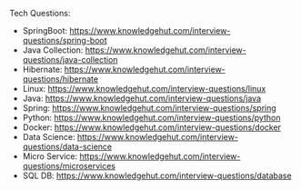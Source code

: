 Tech Questions:
- SpringBoot: https://www.knowledgehut.com/interview-questions/spring-boot
- Java Collection: https://www.knowledgehut.com/interview-questions/java-collection
- Hibernate: https://www.knowledgehut.com/interview-questions/hibernate
- Linux: https://www.knowledgehut.com/interview-questions/linux
- Java: https://www.knowledgehut.com/interview-questions/java
- Spring: https://www.knowledgehut.com/interview-questions/spring
- Python: https://www.knowledgehut.com/interview-questions/python
- Docker: https://www.knowledgehut.com/interview-questions/docker
- Data Science: https://www.knowledgehut.com/interview-questions/data-science
- Micro Service: https://www.knowledgehut.com/interview-questions/microservices
- SQL DB: https://www.knowledgehut.com/interview-questions/database
